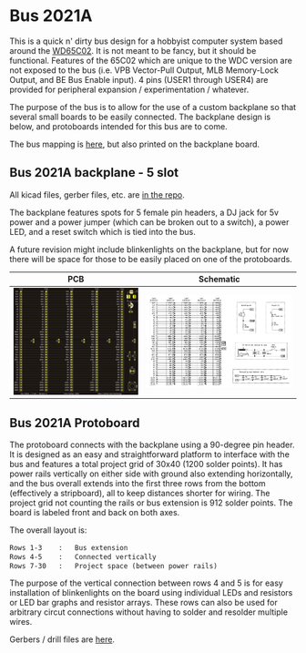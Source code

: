# Bus 2021A

This is a quick n' dirty bus design for a hobbyist computer system based around the [WD65C02](https://en.wikipedia.org/wiki/WDC_65C02). It is not meant to be fancy, but it should be functional. Features of the 65C02 which are unique to the WDC version are not exposed to the bus (i.e. VPB Vector-Pull Output, MLB Memory-Lock Output, and BE Bus Enable input). 4 pins (USER1 through USER4) are provided for peripheral expansion / experimentation / whatever.

The purpose of the bus is to allow for the use of a custom backplane so that several small boards to be easily connected. The backplane design is below, and protoboards intended for this bus are to come.

The bus mapping is [here](./Bus2021A.txt), but also printed on the backplane board.

## Bus 2021A backplane - 5 slot

All kicad files, gerber files, etc. are [in the repo](./Bus2021A_5Slot). 

The backplane features spots for 5 female pin headers, a DJ jack for 5v power and a power jumper (which can be broken out to a switch), a power LED, and a reset switch which is tied into the bus. 

A future revision might include blinkenlights on the backplane, but for now there will be space for those to be easily placed on one of the protoboards.

| PCB | Schematic |
| --- | --- |
| ![Bus 2021A Rev0 PCB](./images/Bus2021A_5Slot_PCB.png) | ![Bus 2021A backplane - 5 slot schematic](./images/Bus2021A_Backplane_Rev0_Schematic.png) |

## Bus 2021A Protoboard

The protoboard connects with the backplane using a 90-degree pin header. It is designed as an easy and straightforward platform to interface with the bus and features a total project grid of 30x40 (1200 solder points). It has power rails vertically on either side with ground also extending horizontally, and the bus overall extends into the first three rows from the bottom (effectively a stripboard), all to keep distances shorter for wiring. The project grid not counting the rails or bus extension is 912 solder points. The board is labeled front and back on both axes.

The overall layout is:

```
Rows 1-3    :   Bus extension
Rows 4-5    :   Connected vertically
Rows 7-30   :   Project space (between power rails)
```

The purpose of the vertical connection between rows 4 and 5 is for easy installation of blinkenlights on the board using individual LEDs and resistors or LED bar graphs and resistor arrays. These rows can also be used for arbitrary circut connections without having to solder and resolder multiple wires.

Gerbers / drill files are [here](./Bus2021A_Protoboard/rev0_gerber).